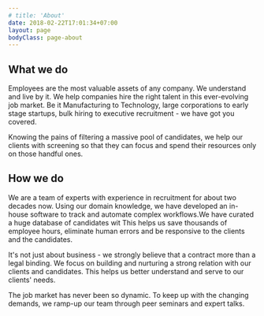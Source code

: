 ```yaml
---
# title: 'About'
date: 2018-02-22T17:01:34+07:00
layout: page
bodyClass: page-about
---
```


## What we do

Employees are the most valuable assets of any company. We understand and live by it. We help companies hire the right talent in this ever-evolving job market. Be it Manufacturing to Technology, large corporations to early stage startups, bulk hiring to executive recruitment  - we have got you covered. 

Knowing the pains of filtering a massive pool of candidates, we help our clients with screening so that they can focus and spend their resources only on those handful ones. 

## How we do

We are a team of experts with experience in recruitment for about two decades now. Using our domain knowledge, we have developed an in-house software to track and automate complex workflows.We have curated a huge database of candidates wit This helps us save thousands of employee hours, eliminate human errors and be responsive to the clients and the candidates.

It's not just about business - we strongly believe that a contract more than a legal binding. We focus on building and nurturing a strong relation with our clients and candidates. This helps us better understand and serve to our clients' needs. 

The job market has never been so dynamic. To keep up with the changing demands, we ramp-up our team through peer seminars and expert talks. 